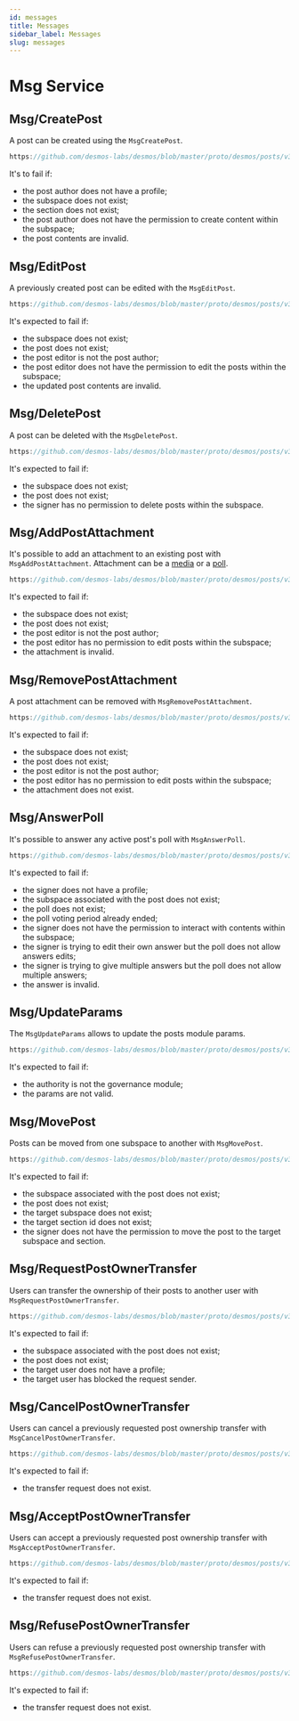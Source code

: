 ```yaml
---
id: messages
title: Messages
sidebar_label: Messages
slug: messages
---
```


# Msg Service

## Msg/CreatePost
A post can be created using the `MsgCreatePost`.

```js reference
https://github.com/desmos-labs/desmos/blob/master/proto/desmos/posts/v3/msgs.proto#L80-L140
```

It's to fail if:
* the post author does not have a profile;
* the subspace does not exist;
* the section does not exist;
* the post author does not have the permission to create content within the subspace;
* the post contents are invalid.

## Msg/EditPost
A previously created post can be edited with the `MsgEditPost`.

```js reference
https://github.com/desmos-labs/desmos/blob/master/proto/desmos/posts/v3/msgs.proto#L159-L193
```
It's expected to fail if:
* the subspace does not exist;
* the post does not exist;
* the post editor is not the post author;
* the post editor does not have the permission to edit the posts within the subspace;
* the updated post contents are invalid.

## Msg/DeletePost
A post can be deleted with the `MsgDeletePost`.

```js reference
https://github.com/desmos-labs/desmos/blob/master/proto/desmos/posts/v3/msgs.proto#L206-L227
```

It's expected to fail if:
* the subspace does not exist;
* the post does not exist;
* the signer has no permission to delete posts within the subspace.

## Msg/AddPostAttachment
It's possible to add an attachment to an existing post with `MsgAddPostAttachment`. Attachment can be a [media](02-concepts.md#media) or a [poll](02-concepts.md#poll).

```js reference
https://github.com/desmos-labs/desmos/blob/master/proto/desmos/posts/v3/msgs.proto#L233-L262
```

It's expected to fail if:
* the subspace does not exist;
* the post does not exist;
* the post editor is not the post author;
* the post editor has no permission to edit posts within the subspace;
* the attachment is invalid.

## Msg/RemovePostAttachment
A post attachment can be removed with `MsgRemovePostAttachment`.

```js reference
https://github.com/desmos-labs/desmos/blob/master/proto/desmos/posts/v3/msgs.proto#L281-L310
```

It's expected to fail if:
* the subspace does not exist;
* the post does not exist;
* the post editor is not the post author;
* the post editor has no permission to edit posts within the subspace;
* the attachment does not exist.

## Msg/AnswerPoll
It's possible to answer any active post's poll with `MsgAnswerPoll`.

```js reference 
https://github.com/desmos-labs/desmos/blob/master/proto/desmos/posts/v3/msgs.proto#L324-L358
```

It's expected to fail if:
* the signer does not have a profile;
* the subspace associated with the post does not exist;
* the poll does not exist;
* the poll voting period already ended;
* the signer does not have the permission to interact with contents within the subspace;
* the signer is trying to edit their own answer but the poll does not allow answers edits;
* the signer is trying to give multiple answers but the poll does not allow multiple answers;
* the answer is invalid.

## Msg/UpdateParams
The `MsgUpdateParams` allows to update the posts module params.

```js reference
https://github.com/desmos-labs/desmos/blob/master/proto/desmos/posts/v3/msgs.proto#L363-L381
```

It's expected to fail if:
* the authority is not the governance module;
* the params are not valid.

## Msg/MovePost
Posts can be moved from one subspace to another with `MsgMovePost`.

```js reference
https://github.com/desmos-labs/desmos/blob/master/proto/desmos/posts/v3/msgs.proto#L389-L425
```

It's expected to fail if:
* the subspace associated with the post does not exist;
* the post does not exist;
* the target subspace does not exist;
* the target section id does not exist;
* the signer does not have the permission to move the post to the target subspace and section.

## Msg/RequestPostOwnerTransfer
Users can transfer the ownership of their posts to another user with `MsgRequestPostOwnerTransfer`.

```js reference
https://github.com/desmos-labs/desmos/blob/master/proto/desmos/posts/v3/msgs.proto#L438-L469
```

It's expected to fail if:
* the subspace associated with the post does not exist;
* the post does not exist;
* the target user does not have a profile;
* the target user has blocked the request sender.

## Msg/CancelPostOwnerTransfer
Users can cancel a previously requested post ownership transfer with `MsgCancelPostOwnerTransfer`.

```js reference
https://github.com/desmos-labs/desmos/blob/master/proto/desmos/posts/v3/msgs.proto#L477-L503
```

It's expected to fail if:
* the transfer request does not exist.

## Msg/AcceptPostOwnerTransfer
Users can accept a previously requested post ownership transfer with `MsgAcceptPostOwnerTransfer`.

```js reference
https://github.com/desmos-labs/desmos/blob/master/proto/desmos/posts/v3/msgs.proto#L511-L536
```

It's expected to fail if:
* the transfer request does not exist.

## Msg/RefusePostOwnerTransfer
Users can refuse a previously requested post ownership transfer with `MsgRefusePostOwnerTransfer`.

```js reference
https://github.com/desmos-labs/desmos/blob/master/proto/desmos/posts/v3/msgs.proto#L544-L569
```

It's expected to fail if:
* the transfer request does not exist.